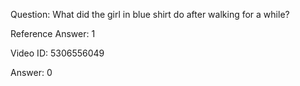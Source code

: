 Question: What did the girl in blue shirt do after walking for a while?

Reference Answer: 1

Video ID: 5306556049

Answer: 0

